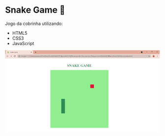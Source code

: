 # Snake Game 🐍

Jogo da cobrinha utilizando:

* HTML5 
* CSS3
* JavaScript

<img src="imagem-projeto-snake-game.png" alt="imagem projeto">
